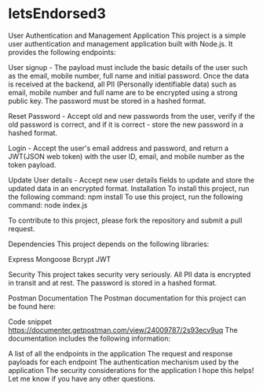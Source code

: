 # letsEndorsed3

User Authentication and Management Application
This project is a simple user authentication and management application built with Node.js. It provides the following endpoints:


  User signup - The payload must include the basic details of the user such as the email, mobile number, full name and initial password. Once the data is received at the backend, all PII (Personally identifiable data) such as email, mobile number and full name are to be encrypted using a strong public key. The password must be stored in a hashed format.
  
  Reset Password - Accept old and new passwords from the user, verify if the old password is correct, and if it is correct - store the new password in a hashed format.
  
  Login - Accept the user's email address and password, and return a JWT(JSON web token) with the user ID, email, and mobile number as the token payload.
  
   Update User details - Accept new user details fields to update and store the updated data in an encrypted format.
Installation
To install this project, run the following command:
npm install
To use this project, run the following command:
node index.js

To contribute to this project, please fork the repository and submit a pull request.

Dependencies
This project depends on the following libraries:

Express
Mongoose
Bcrypt
JWT

Security
This project takes security very seriously. All PII data is encrypted in transit and at rest. The password is stored in a hashed format.

Postman Documentation
The Postman documentation for this project can be found here:

Code snippet
https://documenter.getpostman.com/view/24009787/2s93ecv9uq
The documentation includes the following information:

A list of all the endpoints in the application
The request and response payloads for each endpoint
The authentication mechanism used by the application
The security considerations for the application
I hope this helps! Let me know if you have any other questions.
